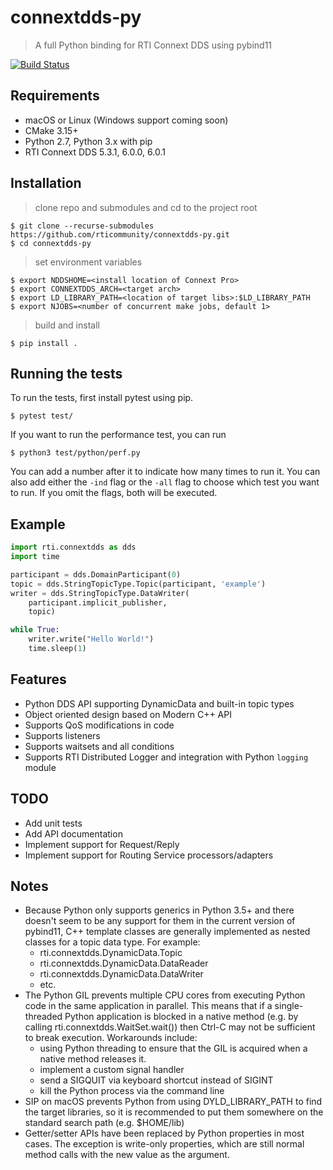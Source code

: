 # connextdds-py

> A full Python binding for RTI Connext DDS using pybind11

[![Build Status](https://travis-ci.com/rticommunity/connextdds-py.svg?token=BnoLsZyPsyeg3f6xwqc6&branch=master)](https://travis-ci.com/rticommunity/connextdds-py)

## Requirements

- macOS or Linux (Windows support coming soon)
- CMake 3.15+
- Python 2.7, Python 3.x with pip
- RTI Connext DDS 5.3.1, 6.0.0, 6.0.1

## Installation

> clone repo and submodules and cd to the project root

```shell
$ git clone --recurse-submodules https://github.com/rticommunity/connextdds-py.git
$ cd connextdds-py
```

> set environment variables

```shell
$ export NDDSHOME=<install location of Connext Pro>
$ export CONNEXTDDS_ARCH=<target arch>
$ export LD_LIBRARY_PATH=<location of target libs>:$LD_LIBRARY_PATH
$ export NJOBS=<number of concurrent make jobs, default 1>
```

> build and install

```shell
$ pip install .
```

## Running the tests
To run the tests, first install pytest using pip.

```shell
$ pytest test/
```
If you want to run the performance test, you can run
```shell
$ python3 test/python/perf.py
```
You can add a number after it to indicate how many times to run it.
You can also add either the ```-ind``` flag or the ```-all``` flag
to choose which test you want to run. If you omit the flags, both
will be executed.

## Example

```python
import rti.connextdds as dds
import time

participant = dds.DomainParticipant(0)
topic = dds.StringTopicType.Topic(participant, 'example')
writer = dds.StringTopicType.DataWriter(
    participant.implicit_publisher,
    topic)

while True:
    writer.write("Hello World!")
    time.sleep(1)
```

## Features

- Python DDS API supporting DynamicData and built-in topic types
- Object oriented design based on Modern C++ API
- Supports QoS modifications in code
- Supports listeners
- Supports waitsets and all conditions
- Supports RTI Distributed Logger and integration with Python `logging` module

## TODO

- Add unit tests
- Add API documentation
- Implement support for Request/Reply
- Implement support for Routing Service processors/adapters

## Notes

- Because Python only supports generics in Python 3.5+ and there doesn't seem to be any support for them in the current version of pybind11, C++ template classes are generally implemented as nested classes for a topic data type. For example:
    - rti.connextdds.DynamicData.Topic
    - rti.connextdds.DynamicData.DataReader
    - rti.connextdds.DynamicData.DataWriter
    - etc.
- The Python GIL prevents multiple CPU cores from executing Python code in the same application in parallel. This means that if a single-threaded Python application is blocked in a native method (e.g. by calling rti.connextdds.WaitSet.wait()) then Ctrl-C may not be sufficient to break execution. Workarounds include:
    - using Python threading to ensure that the GIL is acquired when a native method releases it.
    - implement a custom signal handler
    - send a SIGQUIT via keyboard shortcut instead of SIGINT
    - kill the Python process via the command line
- SIP on macOS prevents Python from using DYLD_LIBRARY_PATH to find the target libraries, so it is recommended to put them somewhere on the standard search path (e.g. $HOME/lib)
- Getter/setter APIs have been replaced by Python properties in most cases. The exception is write-only properties, which are still normal method calls with the new value as the argument.
